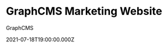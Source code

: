 ---
title: GraphCMS Marketing Website
github: https://github.com/GraphCMS/reference-marketing-website
demo: https://marketing-websites.withheadlesscms.com/
author: GraphCMS
ssg:
  - Next
cms:
  - GraphCMS
css:
  - Tailwind
date: 2021-07-18T19:00:00.000Z
description: Next.js starter for creating a SaaS Marketing Website with GraphCMS
category:
  - Business
publish_date: '2020-05-26T10:38:33Z'
update_date: '2022-07-14T11:41:19Z'
github_star: 83
github_fork: 37
draft: true
---